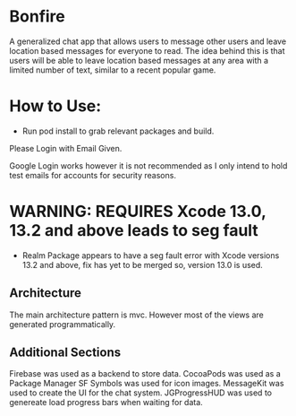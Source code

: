 # Bonfire
A generalized chat app that allows users to message other users and leave location based messages for everyone to read. The idea behind this is that users will be able to leave location based messages at any area with a limited number of text, similar to a recent popular game. 

# How to Use: 
- Run pod install to grab relevant packages and build.

Please Login with Email Given. 

Google Login works however it is not recommended as I only intend to hold test emails for accounts for security reasons. 

# WARNING: REQUIRES Xcode 13.0, 13.2 and above leads to seg fault
- Realm Package appears to have a seg fault error with Xcode versions 13.2 and above, fix has yet to be merged so, version 13.0 is used.

## Architecture
The main architecture pattern is mvc. 
However most of the views are generated programmatically. 

## Additional Sections
Firebase was used as a backend to store data.
CocoaPods was used as a Package Manager
SF Symbols was used for icon images.
MessageKit was used to create the UI for the chat system.
JGProgressHUD was used to genereate load progress bars when waiting for data. 